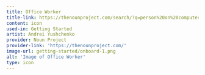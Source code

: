 ```yaml
---
title: Office Worker
title-link: https://thenounproject.com/search/?q=person%20on%20computer&i=3123855
content: icon
used-in: Getting Started
artist: Andrei Yushchenko
provider: Noun Project
provider-link: 'https://thenounproject.com/'
image-url: getting-started/onboard-1.png
alt: 'Image of Office Worker'
type: icon
---
```

